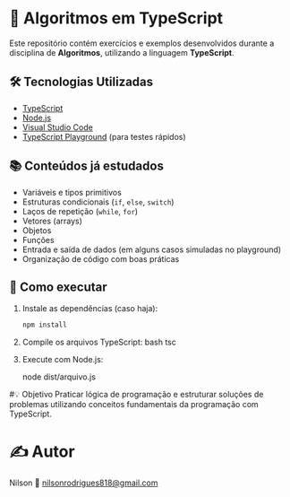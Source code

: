 # 📘 Algoritmos em TypeScript

Este repositório contém exercícios e exemplos desenvolvidos durante a disciplina de **Algoritmos**, utilizando a linguagem **TypeScript**.

## 🛠 Tecnologias Utilizadas

- [TypeScript](https://www.typescriptlang.org/)
- [Node.js](https://nodejs.org/)
- [Visual Studio Code](https://code.visualstudio.com/)
- [TypeScript Playground](https://www.typescriptlang.org/play) (para testes rápidos)

## 📚 Conteúdos já estudados

- Variáveis e tipos primitivos
- Estruturas condicionais (`if`, `else`, `switch`)
- Laços de repetição (`while`, `for`)
- Vetores (arrays)
- Objetos
- Funções
- Entrada e saída de dados (em alguns casos simuladas no playground)
- Organização de código com boas práticas

## 🚀 Como executar

1. Instale as dependências (caso haja):
   ```bash
   npm install

2. Compile os arquivos TypeScript:
   bash
tsc
3. Execute com Node.js:
   
   node dist/arquivo.js

   
#💡 Objetivo
Praticar lógica de programação e estruturar soluções de problemas utilizando conceitos fundamentais da programação com TypeScript.

# ✍️ Autor
Nilson
📧 nilsonrodrigues818@gmail.com
